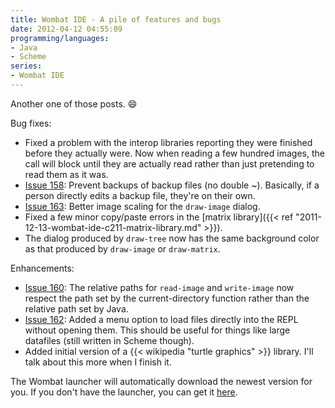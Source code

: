 ```yaml
---
title: Wombat IDE - A pile of features and bugs
date: 2012-04-12 04:55:09
programming/languages:
- Java
- Scheme
series:
- Wombat IDE
---
```

Another one of those posts. :smile:

Bug fixes:

* Fixed a problem with the interop libraries reporting they were finished before they actually were. Now when reading a few hundred images, the call will block until they are actually read rather than just pretending to read them as it was.
* [Issue 158](http://code.google.com/p/wombat-ide/issues/detail?id=158 "Issue 158"): Prevent backups of backup files (no double ~). Basically, if a person directly edits a backup file, they're on their own.
* [Issue 163](http://code.google.com/p/wombat-ide/issues/detail?id=163 "Issue 163"): Better image scaling for the `draw-image` dialog.
* Fixed a few minor copy/paste errors in the [matrix library]({{< ref "2011-12-13-wombat-ide-c211-matrix-library.md" >}}).
* The dialog produced by `draw-tree` now has the same background color as that produced by `draw-image` or `draw-matrix`.

Enhancements:

* [Issue 160](http://code.google.com/p/wombat-ide/issues/detail?id=160 "Issue 160"): The relative paths for `read-image` and `write-image` now respect the path set by the current-directory function rather than the relative path set by Java.
* [Issue 162](http://code.google.com/p/wombat-ide/issues/detail?id=162 "Issue 162"): Added a menu option to load files directly into the REPL without opening them. This should be useful for things like large datafiles (still written in Scheme though).
* Added initial version of a {{< wikipedia "turtle graphics" >}} library. I'll talk about this more when I finish it.

The Wombat launcher will automatically download the newest version for you. If you don't have the launcher, you can get it <a title="Wombat Launcher Download Page" href="http://www.cs.indiana.edu/cgi-pub/c211/wombat/">here</a>.
